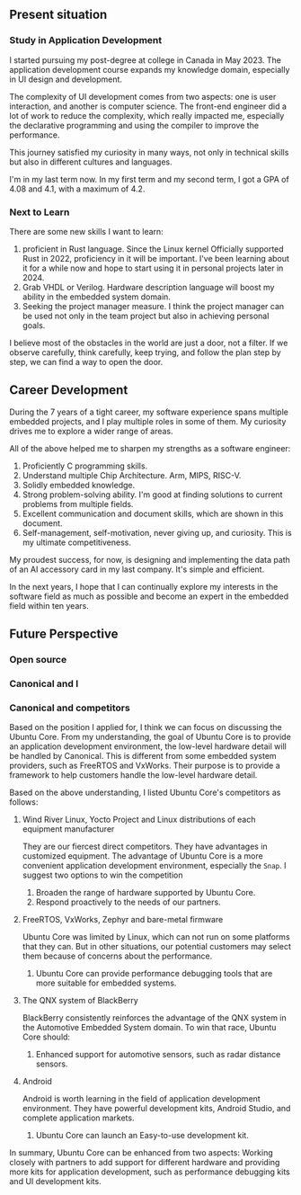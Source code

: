 ## Present situation

### Study in Application Development

I started pursuing my post-degree at college in Canada in May 2023. The application development course expands my knowledge domain, especially in UI design and development.

The complexity of UI development comes from two aspects: one is user interaction, and another is computer science. The front-end engineer did a lot of work to reduce the complexity, which really impacted me, especially the declarative programming and using the compiler to improve the performance.

This journey satisfied my curiosity in many ways, not only in technical skills but also in different cultures and languages.

I'm in my last term now. In my first term and my second term, I got a GPA of 4.08 and 4.1, with a maximum of 4.2.

### Next to Learn

There are some new skills I want to learn:

1. proficient in Rust language. Since the Linux kernel Officially supported Rust in 2022, proficiency in it will be important. I've been learning about it for a while now and hope to start using it in personal projects later in 2024.
2. Grab VHDL or Verilog. Hardware description language will boost my ability in the embedded system domain.
3. Seeking the project manager measure. I think the project manager can be used not only in the team project but also in achieving personal goals.

I believe most of the obstacles in the world are just a door, not a filter. If we observe carefully, think carefully, keep trying, and follow the plan step by step, we can find a way to open the door.

## Career Development

During the 7 years of a tight career, my software experience spans multiple embedded projects, and I play multiple roles in some of them. My curiosity drives me to explore a wider range of areas.

All of the above helped me to sharpen my strengths as a software engineer:

1. Proficiently C programming skills.
2. Understand multiple Chip Architecture. Arm, MIPS, RISC-V.
3. Solidly embedded knowledge.
4. Strong problem-solving ability. I'm good at finding solutions to current problems from multiple fields.
5. Excellent communication and document skills, which are shown in this document.
6. Self-management, self-motivation, never giving up, and curiosity. This is my ultimate competitiveness.

My proudest success, for now, is designing and implementing the data path of an AI accessory card in my last company. It's simple and efficient.

In the next years, I hope that I can continually explore my interests in the software field as much as possible and become an expert in the embedded field within ten years.

## Future Perspective

### Open source

### Canonical and I

### Canonical and competitors

Based on the position I applied for, I think we can focus on discussing the Ubuntu Core. From my understanding, the goal of Ubuntu Core is to provide an application development environment, the low-level hardware detail will be handled by Canonical. This is different from some embedded system providers, such as FreeRTOS and VxWorks. Their purpose is to provide a framework to help customers handle the low-level hardware detail.

Based on the above understanding, I listed Ubuntu Core's competitors as follows:

1. Wind River Linux, Yocto Project and Linux distributions of each equipment manufacturer

   They are our fiercest direct competitors. They have advantages in customized equipment. The advantage of Ubuntu Core is a more convenient application development environment, especially the `Snap`. I suggest two options to win the competition

   1. Broaden the range of hardware supported by Ubuntu Core.
   2. Respond proactively to the needs of our partners.

2. FreeRTOS, VxWorks, Zephyr and bare-metal firmware

   Ubuntu Core was limited by Linux, which can not run on some platforms that they can. But in other situations, our potential customers may select them because of concerns about the performance.

   1. Ubuntu Core can provide performance debugging tools that are more suitable for embedded systems.

3. The QNX system of BlackBerry

   BlackBerry consistently reinforces the advantage of the QNX system in the Automotive Embedded System domain. To win that race, Ubuntu Core should:

   1. Enhanced support for automotive sensors, such as radar distance sensors.

4. Android

   Android is worth learning in the field of application development environment. They have powerful development kits, Android Studio, and complete application markets.

   1. Ubuntu Core can launch an Easy-to-use development kit.

In summary, Ubuntu Core can be enhanced from two aspects: Working closely with partners to add support for different hardware and providing more kits for application development, such as performance debugging kits and UI development kits.

